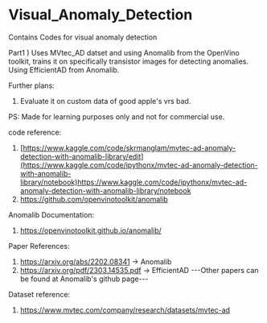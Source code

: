 # Visual_Anomaly_Detection
Contains Codes for visual anomaly detection

Part1 ) Uses MVtec_AD datset and using Anomalib from the OpenVino toolkit, trains it on specifically transistor images for detecting anomalies. Using EfficientAD from Anomalib.

Further plans:
1) Evaluate it on custom data of good apple's vrs bad.



PS: Made for learning purposes only and not for commercial use.

code reference:
1) [https://www.kaggle.com/code/skrmanglam/mvtec-ad-anomaly-detection-with-anomalib-library/edit](https://www.kaggle.com/code/ipythonx/mvtec-ad-anomaly-detection-with-anomalib-library/notebook)https://www.kaggle.com/code/ipythonx/mvtec-ad-anomaly-detection-with-anomalib-library/notebook
2) https://github.com/openvinotoolkit/anomalib

Anomalib Documentation:
1) https://openvinotoolkit.github.io/anomalib/

Paper References:
1) https://arxiv.org/abs/2202.08341 -> Anomalib
2) https://arxiv.org/pdf/2303.14535.pdf -> EfficientAD
---Other papers can be found at Anomalib's github page---

Dataset reference: 
1) https://www.mvtec.com/company/research/datasets/mvtec-ad
